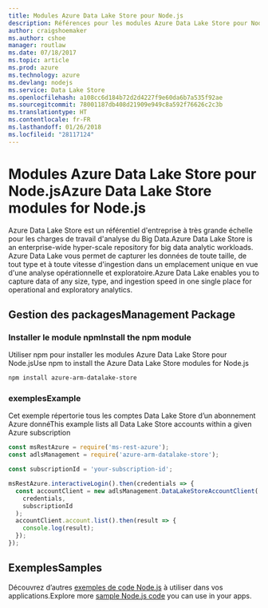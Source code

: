 ```yaml
---
title: Modules Azure Data Lake Store pour Node.js
description: Références pour les modules Azure Data Lake Store pour Node.js
author: craigshoemaker
ms.author: cshoe
manager: routlaw
ms.date: 07/18/2017
ms.topic: article
ms.prod: azure
ms.technology: azure
ms.devlang: nodejs
ms.service: Data Lake Store
ms.openlocfilehash: a108cc6d184b72d2d4227f9e60da6b7a535f92ae
ms.sourcegitcommit: 78001187db408d21909e949c8a592f76626c2c3b
ms.translationtype: HT
ms.contentlocale: fr-FR
ms.lasthandoff: 01/26/2018
ms.locfileid: "28117124"
---
```

# <a name="azure-data-lake-store-modules-for-nodejs"></a><span data-ttu-id="e63e5-103">Modules Azure Data Lake Store pour Node.js</span><span class="sxs-lookup"><span data-stu-id="e63e5-103">Azure Data Lake Store modules for Node.js</span></span>

<span data-ttu-id="e63e5-104">Azure Data Lake Store est un référentiel d'entreprise à très grande échelle pour les charges de travail d'analyse du Big Data.</span><span class="sxs-lookup"><span data-stu-id="e63e5-104">Azure Data Lake Store is an enterprise-wide hyper-scale repository for big data analytic workloads.</span></span> <span data-ttu-id="e63e5-105">Azure Data Lake vous permet de capturer les données de toute taille, de tout type et à toute vitesse d'ingestion dans un emplacement unique en vue d'une analyse opérationnelle et exploratoire.</span><span class="sxs-lookup"><span data-stu-id="e63e5-105">Azure Data Lake enables you to capture data of any size, type, and ingestion speed in one single place for operational and exploratory analytics.</span></span>

## <a name="management-package"></a><span data-ttu-id="e63e5-106">Gestion des packages</span><span class="sxs-lookup"><span data-stu-id="e63e5-106">Management Package</span></span>

### <a name="install-the-npm-module"></a><span data-ttu-id="e63e5-107">Installer le module npm</span><span class="sxs-lookup"><span data-stu-id="e63e5-107">Install the npm module</span></span>

<span data-ttu-id="e63e5-108">Utiliser npm pour installer les modules Azure Data Lake Store pour Node.js</span><span class="sxs-lookup"><span data-stu-id="e63e5-108">Use npm to install the Azure Data Lake Store modules for Node.js</span></span>

```bash
npm install azure-arm-datalake-store
```

### <a name="example"></a><span data-ttu-id="e63e5-109">exemples</span><span class="sxs-lookup"><span data-stu-id="e63e5-109">Example</span></span>

<span data-ttu-id="e63e5-110">Cet exemple répertorie tous les comptes Data Lake Store d’un abonnement Azure donné</span><span class="sxs-lookup"><span data-stu-id="e63e5-110">This example lists all Data Lake Store accounts within a given Azure subscription</span></span>

```javascript
const msRestAzure = require('ms-rest-azure');
const adlsManagement = require('azure-arm-datalake-store');

const subscriptionId = 'your-subscription-id';

msRestAzure.interactiveLogin().then(credentials => {
  const accountClient = new adlsManagement.DataLakeStoreAccountClient(
    credentials,
    subscriptionId
  );
  accountClient.account.list().then(result => {
    console.log(result);
  });
});
```

## <a name="samples"></a><span data-ttu-id="e63e5-111">Exemples</span><span class="sxs-lookup"><span data-stu-id="e63e5-111">Samples</span></span>

<span data-ttu-id="e63e5-112">Découvrez d’autres [exemples de code Node.js](https://azure.microsoft.com/resources/samples/?platform=nodejs) à utiliser dans vos applications.</span><span class="sxs-lookup"><span data-stu-id="e63e5-112">Explore more [sample Node.js code](https://azure.microsoft.com/resources/samples/?platform=nodejs) you can use in your apps.</span></span>
